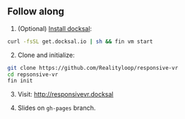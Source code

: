 ## Follow along

1. (Optional) [Install docksal](http://docksal.readthedocs.io/en/master/getting-started/env-setup):
```bash
curl -fsSL get.docksal.io | sh && fin vm start
```

2. Clone and initialize:
```bash
git clone https://github.com/Realityloop/responsive-vr
cd repsonsive-vr
fin init
```

3. Visit: http://responsivevr.docksal

4. Slides on `gh-pages` branch.

